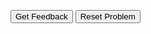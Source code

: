 







<div id="sortableTrash" class="sortable-code"></div> 
<div id="sortable" class="sortable-code"></div> 
<div style="clear:both;"></div> 
<p> 
    <input id="feedbackLink" value="Get Feedback" type="button" /> 
    <input id="newInstanceLink" value="Reset Problem" type="button" /> 
</p> 
<script type="text/javascript"> 
(function(){
  var initial = "public class ConvertBetweenMF {\n" +
    "    public static void main(String[] args) 	{\n" +
    "        System.out.println(&quot;Feet\tMeters\t|\tMeters\tFeet&quot;);\n" +
    "		for(int feet=1,meters=20;feet&lt;=10&amp;&amp;meters&lt;=65;feet++,meters+=5)\n" +
    "		{\n" +
    "		    getMeters(feet);\n" +
    "			getFeet(meters);\n" +
    "		}\n" +
    "	}\n" +
    "	\n" +
    "	// given a value in feet (an int), convert it to meters (a double)\n" +
    "	public static void getMeters(int feet)\n" +
    "	{\n" +
    "		System.out.printf(&quot;%d\t%5.3f\t|&quot;, feet , 0.305 * feet );\n" +
    "	}\n" +
    "	\n" +
    "	// given a value in meters (an int), convert it to feet (a double)\n" +
    "	public static void getFeet(int meters)\n" +
    "	{\n" +
    "		System.out.printf(&quot;\t%d\t%5.3f\t\n&quot;, meters, 3.279 * meters );\n" +
    "	}\n" +
    "}";
  var parsonsPuzzle = new ParsonsWidget({
    "sortableId": "sortable",
    "max_wrong_lines": 10,
    "grader": ParsonsWidget._graders.LineBasedGrader,
    "exec_limit": 2500,
    "can_indent": true,
    "x_indent": 50,
    "lang": "en"
  });
  parsonsPuzzle.init(initial);
  parsonsPuzzle.shuffleLines();
  $("#newInstanceLink").click(function(event){ 
      event.preventDefault(); 
      parsonsPuzzle.shuffleLines(); 
  }); 
  $("#feedbackLink").click(function(event){ 
      event.preventDefault(); 
      parsonsPuzzle.getFeedback(); 
  }); 
})(); 
</script>
